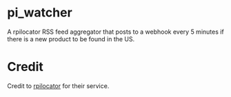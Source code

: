 # pi_watcher

A rpilocator RSS feed aggregator that posts to a webhook every 5 minutes if there is a new product to be found in the US.

# Credit

Credit to [rpilocator](https://rpilocator.com/) for their service.
